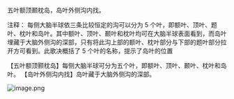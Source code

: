 五叶额顶颞枕岛，岛叶外侧沟内找。

注释：
每侧大脑半球依三条比较恒定的沟可以分为 5 个叶，即额叶、顶叶、题叶、枕叶和岛叶。其中额叶、顶叶、颞叶和枕叶均可在大脑半球表面看到，而岛叶埋藏于大脑外侧沟的深部，只有将此沟上部的额叶、枕叶部分与下部的题叶部分拉开方可看到。此歌决概括了 5 个叶的名称，提示了岛叶的位置

【五叶额顶颢枕岛】每侧大脑半球可分为五个叶，即额叶、顶叶、颞叶、枕叶和岛叶。
【岛叶外侧沟内找】岛叶藏于大脑外侧沟的深部。

![image.png](https://picgo18719498306.oss-cn-guangzhou.aliyuncs.com/20250809154313831.png)
